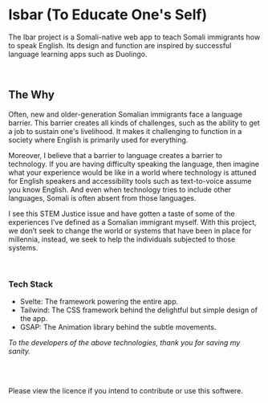 # Isbar (To Educate One's Self)

The Ibar project is a Somali-native web app to teach Somali immigrants how to speak English.
Its design and function are inspired by successful language learning apps such as Duolingo. 

<br>

## The Why
Often, new and older-generation Somalian immigrants face a language barrier. This barrier creates all kinds of challenges, such as the ability to get a job to sustain one's livelihood. It makes it challenging to function in a society where English is primarily used for everything.

Moreover, I believe that a barrier to language creates a barrier to technology. If you are having difficulty speaking the language,  then imagine what your experience would be like in a world where technology is attuned for English speakers and accessibility tools such as text-to-voice assume you know English. And even when technology tries to include other languages, Somali is often absent from those languages.

I see this STEM Justice issue and have gotten a taste of some of the experiences I’ve defined as a Somalian immigrant myself. With this project, we don’t seek to change the world or systems that have been in place for millennia, instead, we seek to help the individuals subjected to those systems. 

<br>

### Tech Stack
- Svelte: The framework powering the entire app.
- Tailwind: The CSS framework behind the delightful but simple design of the app.
- GSAP: The Animation library behind the subtle movements. 

*To the developers of the above technologies, thank you for saving my sanity.*


<br>
<br>

Please view the licence if you intend to contribute or use this softwere.
